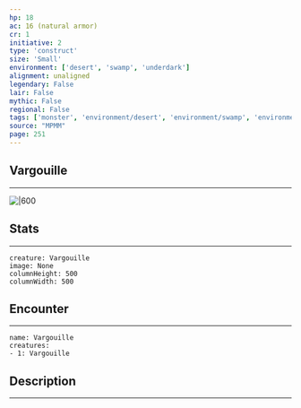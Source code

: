 ```yaml
---
hp: 18
ac: 16 (natural armor)
cr: 1
initiative: 2
type: 'construct'    
size: 'Small'
environment: ['desert', 'swamp', 'underdark']
alignment: unaligned
legendary: False
lair: False
mythic: False
regional: False
tags: ['monster', 'environment/desert', 'environment/swamp', 'environment/underdark']
source: "MPMM"
page: 251
---
```


## Vargouille
---

![|600](D:/Program%20Files/5e.tools/img/bestiary/MPMM/Vargouille.webp)

## Stats
---

```statblock
creature: Vargouille
image: None
columnHeight: 500
columnWidth: 500
```

## Encounter
---

```encounter-table
name: Vargouille
creatures:
- 1: Vargouille
```

## Description
---




